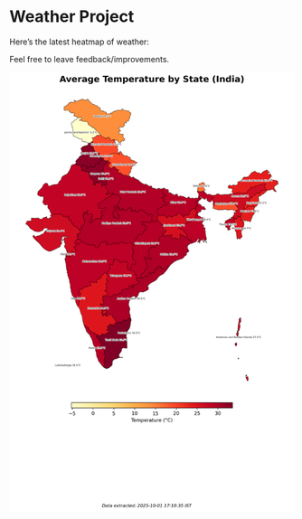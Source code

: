 # Weather Project

Here’s the latest heatmap of weather:

Feel free to leave feedback/improvements.

![India Heatmap](docs/assets/india_heatmap.png?v=DD1335)
